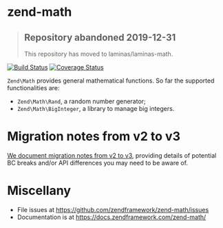 # zend-math

> ## Repository abandoned 2019-12-31
>
> This repository has moved to laminas/laminas-math.

[![Build Status](https://secure.travis-ci.org/zendframework/zend-math.svg?branch=master)](https://secure.travis-ci.org/zendframework/zend-math)
[![Coverage Status](https://coveralls.io/repos/github/zendframework/zend-math/badge.svg?branch=master)](https://coveralls.io/github/zendframework/zend-math?branch=master)

`Zend\Math` provides general mathematical functions. So far the supported
functionalities are:

- `Zend\Math\Rand`, a random number generator;
- `Zend\Math\BigInteger`, a library to manage big integers.

# Migration notes from v2 to v3

[We document migration notes from v2 to v3](https://docs.zendframework.com/zend-math/migration/),
providing details of potential BC breaks and/or API differences
you may need to be aware of.

# Miscellany

- File issues at https://github.com/zendframework/zend-math/issues
- Documentation is at https://docs.zendframework.com/zend-math/
